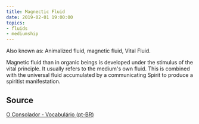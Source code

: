 ```yaml
---
title: Magnectic Fluid
date: 2019-02-01 19:00:00
topics:
- fluids
- mediumship
---
```


Also known as: Animalized fluid, magnetic fluid, Vital Fluid.

Magnetic fluid than in organic beings is developed under the stimulus of the
vital principle.  It usually refers to the medium's own fluid. This is combined
with the universal fluid accumulated by a communicating Spirit to produce a
spiritist manifestation.

## Source
[O Consolador - Vocabulário (pt-BR)](http://www.oconsolador.com.br/linkfixo/vocabulario/principal.html)
